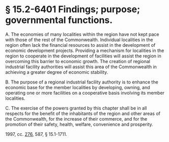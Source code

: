 # § 15.2-6401 Findings; purpose; governmental functions.

<p>A. The economies of many localities within the region have not kept pace with those of the rest of the Commonwealth. Individual localities in the region often lack the financial resources to assist in the development of economic development projects. Providing a mechanism for localities in the region to cooperate in the development of facilities will assist the region in overcoming this barrier to economic growth. The creation of regional industrial facility authorities will assist this area of the Commonwealth in achieving a greater degree of economic stability.</p><p>B. The purpose of a regional industrial facility authority is to enhance the economic base for the member localities by developing, owning, and operating one or more facilities on a cooperative basis involving its member localities.</p><p>C. The exercise of the powers granted by this chapter shall be in all respects for the benefit of the inhabitants of the region and other areas of the Commonwealth, for the increase of their commerce, and for the promotion of their safety, health, welfare, convenience and prosperity.</p><p>1997, cc. <a href='http://lis.virginia.gov/cgi-bin/legp604.exe?971+ful+CHAP0276'>276</a>, 587, § 15.1-1711.</p>